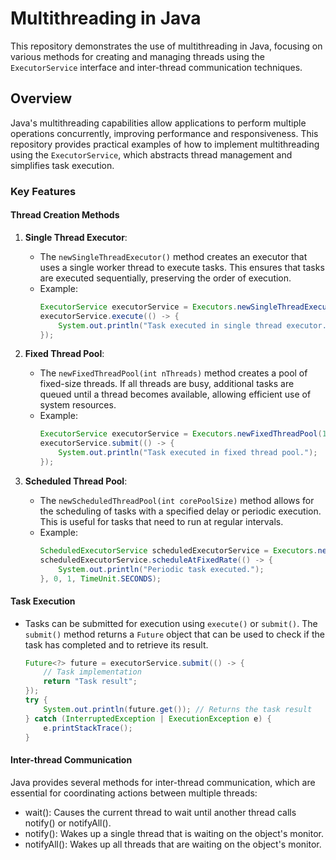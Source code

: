 # Multithreading in Java

This repository demonstrates the use of multithreading in Java, focusing on various methods for creating and managing threads using the `ExecutorService` interface and inter-thread communication techniques.

## Overview

Java's multithreading capabilities allow applications to perform multiple operations concurrently, improving performance and responsiveness. This repository provides practical examples of how to implement multithreading using the `ExecutorService`, which abstracts thread management and simplifies task execution.

### Key Features

#### Thread Creation Methods
1. **Single Thread Executor**:
   - The `newSingleThreadExecutor()` method creates an executor that uses a single worker thread to execute tasks. This ensures that tasks are executed sequentially, preserving the order of execution.
   - Example:
     ```java
     ExecutorService executorService = Executors.newSingleThreadExecutor();
     executorService.execute(() -> {
         System.out.println("Task executed in single thread executor.");
     });
     ```

2. **Fixed Thread Pool**:
   - The `newFixedThreadPool(int nThreads)` method creates a pool of fixed-size threads. If all threads are busy, additional tasks are queued until a thread becomes available, allowing efficient use of system resources.
   - Example:
     ```java
     ExecutorService executorService = Executors.newFixedThreadPool(10);
     executorService.submit(() -> {
         System.out.println("Task executed in fixed thread pool.");
     });
     ```

3. **Scheduled Thread Pool**:
   - The `newScheduledThreadPool(int corePoolSize)` method allows for the scheduling of tasks with a specified delay or periodic execution. This is useful for tasks that need to run at regular intervals.
   - Example:
     ```java
     ScheduledExecutorService scheduledExecutorService = Executors.newScheduledThreadPool(10);
     scheduledExecutorService.scheduleAtFixedRate(() -> {
         System.out.println("Periodic task executed.");
     }, 0, 1, TimeUnit.SECONDS);
     ```

#### Task Execution
- Tasks can be submitted for execution using `execute()` or `submit()`. The `submit()` method returns a `Future` object that can be used to check if the task has completed and to retrieve its result.
  ```java
  Future<?> future = executorService.submit(() -> {
      // Task implementation
      return "Task result";
  });
  try {
      System.out.println(future.get()); // Returns the task result
  } catch (InterruptedException | ExecutionException e) {
      e.printStackTrace();
  }

#### Inter-thread Communication
Java provides several methods for inter-thread communication, which are essential for coordinating actions between multiple threads:

- wait(): Causes the current thread to wait until another thread calls notify() or notifyAll().
- notify(): Wakes up a single thread that is waiting on the object's monitor.
- notifyAll(): Wakes up all threads that are waiting on the object's monitor.
